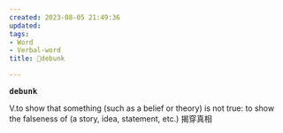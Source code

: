 ```yaml
---
created: 2023-08-05 21:49:36
updated: 
tags: 
- Word
- Verbal-word
title: 🚩debunk

---
```


<pre><strong>debunk</strong></pre>
V.to show that something (such as a belief or theory) is not true: to show the falseness of (a story, idea, statement, etc.)
揭穿真相